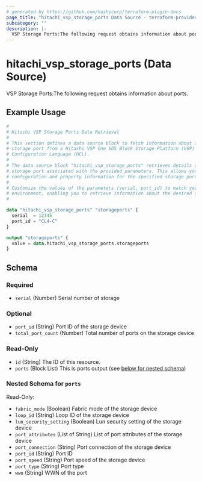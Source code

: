 ```yaml
---
# generated by https://github.com/hashicorp/terraform-plugin-docs
page_title: "hitachi_vsp_storage_ports Data Source - terraform-provider-hitachi"
subcategory: ""
description: |-
  VSP Storage Ports:The following request obtains information about ports.
---
```


# hitachi_vsp_storage_ports (Data Source)

VSP Storage Ports:The following request obtains information about ports.

## Example Usage

```terraform
#
# Hitachi VSP Storage Ports Data Retrieval
#
# This section defines a data source block to fetch information about a specific
# storage port from a Hitachi VSP One SDS Block Storage Platform (VSP) using HashiCorp
# Configuration Language (HCL).
#
# The data source block "hitachi_vsp_storage_ports" retrieves details about a
# storage port associated with the provided parameters. This allows you to access
# configuration and property information for the specified storage port.
#
# Customize the values of the parameters (serial, port_id) to match your
# environment, enabling you to retrieve information about the desired storage port.
#

data "hitachi_vsp_storage_ports" "storageports" {
  serial  = 12345
  port_id = "CL4-C"
}

output "storageports" {
  value = data.hitachi_vsp_storage_ports.storageports
}
```

<!-- schema generated by tfplugindocs -->
## Schema

### Required

- `serial` (Number) Serial number of storage

### Optional

- `port_id` (String) Port ID of the storage device
- `total_port_count` (Number) Total number of ports on the storage device

### Read-Only

- `id` (String) The ID of this resource.
- `ports` (Block List) This is ports output (see [below for nested schema](#nestedblock--ports))

<a id="nestedblock--ports"></a>
### Nested Schema for `ports`

Read-Only:

- `fabric_mode` (Boolean) Fabric mode of the storage device
- `loop_id` (String) Loop ID of the storage device
- `lun_security_setting` (Boolean) Lun security setting of the storage device
- `port_attributes` (List of String) List of port attributes of the storage device
- `port_connection` (String) Port connection of the storage device
- `port_id` (String) Port ID
- `port_speed` (String) Port speed of the storage device
- `port_type` (String) Port type
- `wwn` (String) WWN of the port
